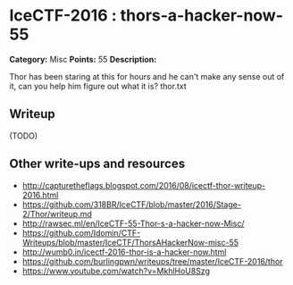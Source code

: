 # IceCTF-2016 : thors-a-hacker-now-55

**Category:** Misc
**Points:** 55
**Description:**

Thor has been staring at this for hours and he can't make any sense out of it, can you help him figure out what it is? thor.txt

## Writeup

(TODO)

## Other write-ups and resources

* http://capturetheflags.blogspot.com/2016/08/icectf-thor-writeup-2016.html
* https://github.com/318BR/IceCTF/blob/master/2016/Stage-2/Thor/writeup.md
* http://rawsec.ml/en/IceCTF-55-Thor-s-a-hacker-now-Misc/
* https://github.com/Idomin/CTF-Writeups/blob/master/IceCTF/ThorsAHackerNow-misc-55
* http://wumb0.in/icectf-2016-thor-is-a-hacker-now.html
* https://github.com/burlingpwn/writeups/tree/master/IceCTF-2016/thor
* https://www.youtube.com/watch?v=MkhlHoU8Szg
